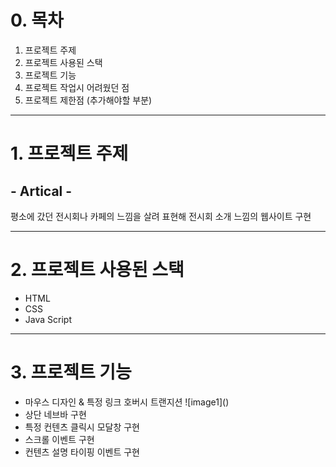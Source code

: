 <h1>0. 목차</h1>

1. 프로젝트 주제
2. 프로젝트 사용된 스택
3. 프로젝트 기능
4. 프로젝트 작업시 어려웠던 점
5. 프로젝트 제한점 (추가해야할 부분)

---

<h1>1. 프로젝트 주제</h1>

## **- Artical -**

평소에 갔던 전시회나 카페의 느낌을 살려 표현해 전시회 소개 느낌의 웹사이트 구현

---

<h1>2. 프로젝트 사용된 스택</h1>
<ul>
  <li>HTML</li>
  <li>CSS</li>
  <li>Java Script</li>
</ul>

---

<h1>3. 프로젝트 기능</h1>
<ul>
  <li>
  마우스 디자인 & 특정 링크 호버시 트랜지션
  ![image1]()
  </li>
  
  <li>상단 네브바 구현</li>
  <li>특정 컨텐츠 클릭시 모달창 구현</li>
  <li>스크롤 이벤트 구현</li>
  <li>컨텐츠 설명 타이핑 이벤트 구현</li>

</ul>
